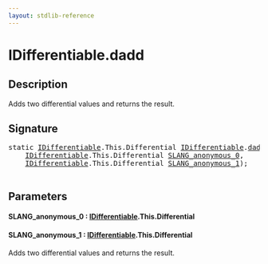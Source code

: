 ```yaml
---
layout: stdlib-reference
---
```


# IDifferentiable\.dadd

## Description

Adds two differential values and returns the result.




## Signature 

<pre>
<span class='code_keyword'>static</span> <a href="../index.md" class="code_type">IDifferentiable</a>.<span class="code_keyword">This</span>.Differential <a href="../index.md" class="code_type">IDifferentiable</a>.<a href=".">dadd</a>(
    <a href="../index.md" class="code_type">IDifferentiable</a>.<span class="code_keyword">This</span>.Differential <a href=".#decl-SLANG_anonymous_0" class="code_param">SLANG_anonymous_0</a>,
    <a href="../index.md" class="code_type">IDifferentiable</a>.<span class="code_keyword">This</span>.Differential <a href=".#decl-SLANG_anonymous_1" class="code_param">SLANG_anonymous_1</a>);

</pre>

## Parameters

####  <a id="decl-SLANG_anonymous_0"></a>SLANG\_anonymous\_0  : [IDifferentiable](../index.md)\.This\.Differential
####  <a id="decl-SLANG_anonymous_1"></a>SLANG\_anonymous\_1  : [IDifferentiable](../index.md)\.This\.Differential
Adds two differential values and returns the result.


